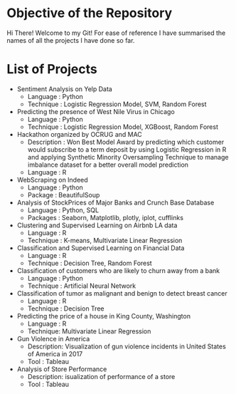 # Objective of the Repository
Hi There! Welcome to my Git! 
For ease of reference I have summarised the names of all the projects I have done so far.

# List of Projects
* Sentiment Analysis on Yelp Data
  * Language : Python
  * Technique : Logistic Regression Model, SVM, Random Forest
* Predicting the presence of West Nile Virus in Chicago
  * Language : Python
  * Technique : Logistic Regression Model, XGBoost, Random Forest
* Hackathon organized by OCRUG and MAC
  * Description : Won Best Model Award by predicting which customer
                  would subscribe to a term deposit by using Logistic Regression in R and applying Synthetic Minority                         Oversampling Technique to manage imbalance dataset for a better overall model prediction
  * Language : R
* WebScraping on Indeed 
  * Language : Python
  * Package : BeautifulSoup
* Analysis of StockPrices of Major Banks and Crunch Base Database
  * Language : Python, SQL
  * Packages : Seaborn, Matplotlib, plotly, iplot, cufflinks
* Clustering and Supervised Learning on Airbnb LA data
  * Language : R
  * Technique : K-means, Multivariate Linear Regression
* Classification and Supervised Learning on Financial Data
  * Language : R
  * Technique : Decision Tree, Random Forest
* Classification of customers who are likely to churn away from a bank
  * Language : Python
  * Technique : Artificial Neural Network
* Classification of tumor as malignant and benign to detect breast cancer
  * Language : R
  * Technique : Decision Tree
* Predicting the price of a house in King County, Washington 
  * Language : R
  * Technique: Multivariate Linear Regression
* Gun Violence in America
  * Description: Visualization of gun violence incidents in United States of America in 2017 
  * Tool : Tableau
* Analysis of Store Performance
  * Description: isualization of performance of a store 
  * Tool : Tableau

